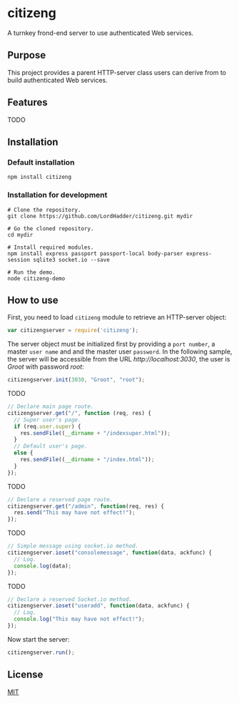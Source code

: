 # citizeng
A turnkey frond-end server to use authenticated Web services. 
## Purpose
This project provides a parent HTTP-server class users can derive from to build authenticated Web services.
## Features
TODO
## Installation
### Default installation
```Shell
npm install citizeng
```
### Installation for development
```Shell
# Clone the repository.
git clone https://github.com/LordHadder/citizeng.git mydir

# Go the cloned repository.
cd mydir

# Install required modules.
npm install express passport passport-local body-parser express-session sqlite3 socket.io --save

# Run the demo.
node citizeng-demo
```
## How to use
First, you need to load `citizeng` module to retrieve an HTTP-server object:
```JavaScript
var citizengserver = require('citizeng');
```
The server object must be initialized first by providing a `port number`, a master `user name` and and the master user `password`. In the following sample, the server will be accessible from the URL *http://localhost:3030*, the user is *Groot* with password *root*:
```JavaScript
citizengserver.init(3030, "Groot", "root");
```
TODO
```JavaScript
// Declare main page route.
citizengserver.get("/", function (req, res) {
  // Super user's page.
  if (req.user.super) {
    res.sendFile((__dirname + "/indexsuper.html"));
  }
  // Default user's page.
  else {
    res.sendFile((__dirname + "/index.html"));
  }
});
```
TODO
```JavaScript
// Declare a reserved page route.
citizengserver.get("/admin", function(req, res) {
  res.send("This may have not effect!");
});
```
TODO
```JavaScript
// Simple message using socket.io method.
citizengserver.ioset("consolemessage", function(data, ackfunc) {
  // Log.
  console.log(data);
});
```
TODO
```JavaScript
// Declare a reserved Socket.io method.
citizengserver.ioset("useradd", function(data, ackfunc) {
  // Log.
  console.log("This may have not effect!");
});
```
Now start the server:
```JavaScript
citizengserver.run();
```
## License
[MIT](https://github.com/socketio/socket.io/blob/master/LICENSE)
